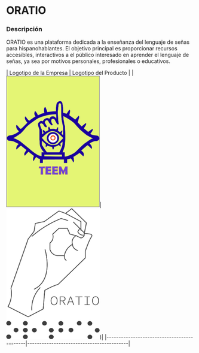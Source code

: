 # ORATIO

### Descripción
ORATIO es una plataforma dedicada a la enseñanza del lenguaje de señas para hispanohablantes. El objetivo principal es proporcionar recursos accesibles, interactivos a el público interesado en aprender el lenguaje de señas, ya sea por motivos personales, profesionales o educativos.


| Logotipo de la Empresa                                        | Logotipo del Producto                                              |
| <img src="LogoTEEM.jpg" alt="Imagen" width="250" height="350">|  <img src="Logo_Oratio.png" alt="Imagen" width="250" height="350">)|
|--------------------------------------------|------------------------------------------|

